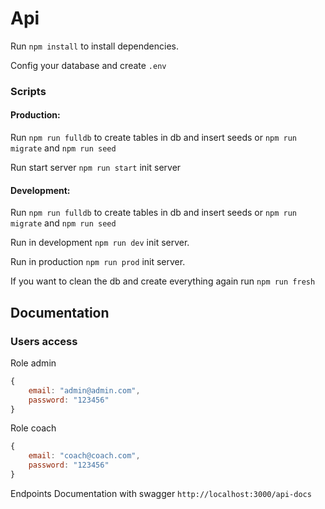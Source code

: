 # Api

Run `npm install` to install dependencies.

Config your database and create `.env`

### Scripts

#### Production:

Run `npm run fulldb` to create tables in db and insert seeds
or `npm run migrate` and `npm run seed`

Run start server `npm run start` init server

#### Development:

Run `npm run fulldb` to create tables in db and insert seeds
or `npm run migrate` and `npm run seed`

Run in development `npm run dev` init server.

Run in production `npm run prod` init server.

If you want to clean the db and create everything again run `npm run fresh`

## Documentation

### Users access

Role admin
```javascript
{ 
    email: "admin@admin.com",
    password: "123456"
}
```

Role coach
```javascript
{ 
    email: "coach@coach.com",
    password: "123456"
}
```

Endpoints Documentation with swagger
`http://localhost:3000/api-docs`
